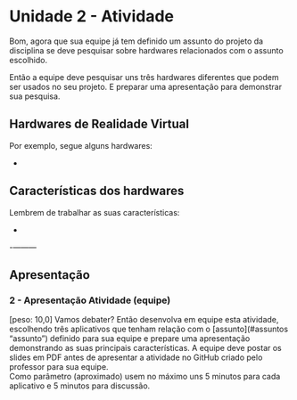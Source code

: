 # Unidade 2 - Atividade  

Bom, agora que sua equipe já tem definido um assunto do projeto da disciplina se deve pesquisar sobre hardwares relacionados com o assunto escolhido.  

Então a equipe deve pesquisar uns três hardwares diferentes que podem ser usados no seu projeto. E preparar uma apresentação para demonstrar sua pesquisa.  

## Hardwares de Realidade Virtual

Por exemplo, segue alguns hardwares:  

- 

## Características dos hardwares  

Lembrem de trabalhar as suas características:  

- 

-———

## Apresentação

### 2 - Apresentação Atividade (equipe)

[peso: 10,0] Vamos debater? Então desenvolva em equipe esta atividade, escolhendo três aplicativos que tenham relação com o [assunto](#assuntos “assunto”) definido para sua equipe e prepare uma apresentação demonstrando as suas principais características. A equipe deve postar os slides em PDF antes de apresentar a atividade no GitHub criado pelo professor para sua equipe.  
Como parâmetro (aproximado) usem no máximo uns 5 minutos para cada aplicativo e 5 minutos para discussão.  
